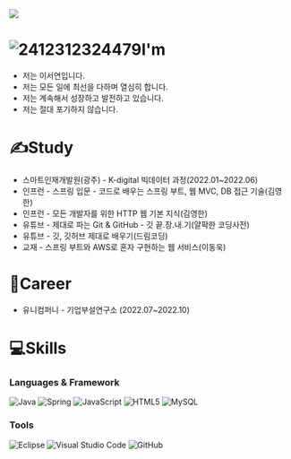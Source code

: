
<img src="https://capsule-render.vercel.app/api?type=waving&color=gradient&height=200&section=header&text=Welcom&fontSize=90&fontColor=141A72&fontAlignY=39&desc=Seoyeon's%20Github%20Profile&descAlignY=57&descAlign=57.5" />

# ![2412312324479](https://user-images.githubusercontent.com/101934636/209293471-06cafc29-418a-40c3-b2e2-3e70781e368b.png)I'm

- 저는 이서연입니다.
- 저는 모든 일에 최선을 다하며 열심히 합니다.
- 저는 계속해서 성장하고 발전하고 있습니다.
- 저는 절대 포기하지 않습니다.

# ✍Study

- 스마트인재개발원(광주) - K-digital 빅데이터 과정(2022.01~2022.06)
- 인프런 - 스프링 입문 - 코드로 배우는 스프링 부트, 웹 MVC, DB 접근 기술(김영한)
- 인프런 - 모든 개발자를 위한 HTTP 웹 기본 지식(김영한)
- 유튜브 - 제대로 파는 Git & GitHub - 깃 끝.장.내.기(얄팍한 코딩사전)
- 유튜브 - 깃, 깃허브 제대로 배우기(드림코딩)
- 교재 - 스프링 부트와 AWS로 혼자 구현하는 웹 서비스(이동욱)

# 💼Career

- 유니컴퍼니 - 기업부설연구소 (2022.07~2022.10)

# 💻Skills

### Languages & Framework
![Java](https://img.shields.io/badge/java-%23ED8B00.svg?style=for-the-badge&logo=java&logoColor=white)
![Spring](https://img.shields.io/badge/spring-%236DB33F.svg?style=for-the-badge&logo=spring&logoColor=white)
![JavaScript](https://img.shields.io/badge/javascript-%23323330.svg?style=for-the-badge&logo=javascript&logoColor=%23F7DF1E)
![HTML5](https://img.shields.io/badge/html-%23E34F26.svg?style=for-the-badge&logo=html5&logoColor=white)
![MySQL](https://img.shields.io/badge/mysql-%2300f.svg?style=for-the-badge&logo=mysql&logoColor=white)
### Tools
![Eclipse](https://img.shields.io/badge/Eclipse-2C2255.svg?&style=for-the-badge&logo=Eclipse&logoColor=white)
![Visual Studio Code](https://img.shields.io/badge/Visual%20Studio%20Code-0078d7.svg?style=for-the-badge&logo=visual-studio-code&logoColor=white)
![GitHub](https://img.shields.io/badge/github-%23121011.svg?style=for-the-badge&logo=github&logoColor=white)
